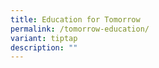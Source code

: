```yaml
---
title: Education for Tomorrow
permalink: /tomorrow-education/
variant: tiptap
description: ""
---
```

